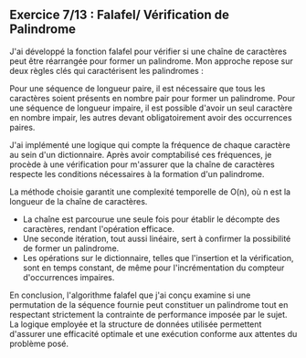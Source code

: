 ## Exercice 7/13 : Falafel/ Vérification de Palindrome

J'ai développé la fonction falafel pour vérifier si une chaîne de caractères peut être réarrangée pour former un palindrome. Mon approche repose sur deux règles clés qui caractérisent les palindromes :

Pour une séquence de longueur paire, il est nécessaire que tous les caractères soient présents en nombre pair pour former un palindrome.
Pour une séquence de longueur impaire, il est possible d'avoir un seul caractère en nombre impair, les autres devant obligatoirement avoir des occurrences paires.

J'ai implémenté une logique qui compte la fréquence de chaque caractère au sein d'un dictionnaire. Après avoir comptabilisé ces fréquences, je procède à une vérification pour m'assurer que la chaîne de caractères respecte les conditions nécessaires à la formation d'un palindrome.

La méthode choisie garantit une complexité temporelle de O(n), où n est la longueur de la chaîne de caractères.

- La chaîne est parcourue une seule fois pour établir le décompte des caractères, rendant l'opération efficace.
- Une seconde itération, tout aussi linéaire, sert à confirmer la possibilité de former un palindrome.
- Les opérations sur le dictionnaire, telles que l'insertion et la vérification, sont en temps constant, de même pour l'incrémentation du compteur d'occurrences impaires.

En conclusion, l'algorithme falafel que j'ai conçu examine si une permutation de la séquence fournie peut constituer un palindrome tout en respectant strictement la contrainte de performance imposée par le sujet.
La logique employée et la structure de données utilisée permettent d'assurer une efficacité optimale et une exécution conforme aux attentes du problème posé.
